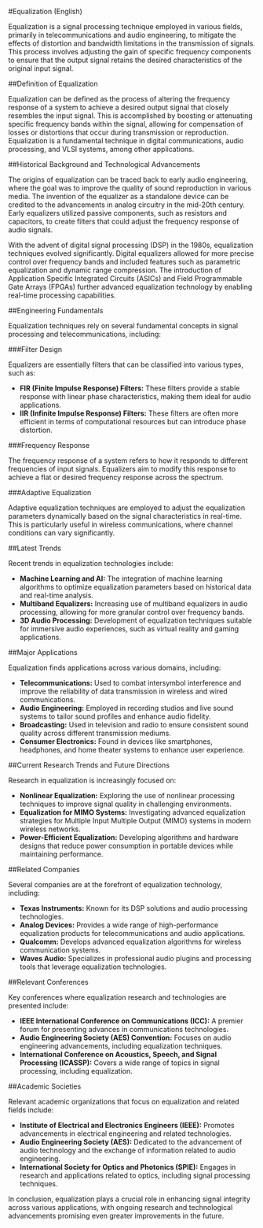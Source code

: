 #Equalization (English)

Equalization is a signal processing technique employed in various fields, primarily in telecommunications and audio engineering, to mitigate the effects of distortion and bandwidth limitations in the transmission of signals. This process involves adjusting the gain of specific frequency components to ensure that the output signal retains the desired characteristics of the original input signal.

##Definition of Equalization

Equalization can be defined as the process of altering the frequency response of a system to achieve a desired output signal that closely resembles the input signal. This is accomplished by boosting or attenuating specific frequency bands within the signal, allowing for compensation of losses or distortions that occur during transmission or reproduction. Equalization is a fundamental technique in digital communications, audio processing, and VLSI systems, among other applications.

##Historical Background and Technological Advancements

The origins of equalization can be traced back to early audio engineering, where the goal was to improve the quality of sound reproduction in various media. The invention of the equalizer as a standalone device can be credited to the advancements in analog circuitry in the mid-20th century. Early equalizers utilized passive components, such as resistors and capacitors, to create filters that could adjust the frequency response of audio signals.

With the advent of digital signal processing (DSP) in the 1980s, equalization techniques evolved significantly. Digital equalizers allowed for more precise control over frequency bands and included features such as parametric equalization and dynamic range compression. The introduction of Application Specific Integrated Circuits (ASICs) and Field Programmable Gate Arrays (FPGAs) further advanced equalization technology by enabling real-time processing capabilities.

##Engineering Fundamentals

Equalization techniques rely on several fundamental concepts in signal processing and telecommunications, including:

###Filter Design

Equalizers are essentially filters that can be classified into various types, such as:

- **FIR (Finite Impulse Response) Filters:** These filters provide a stable response with linear phase characteristics, making them ideal for audio applications.
- **IIR (Infinite Impulse Response) Filters:** These filters are often more efficient in terms of computational resources but can introduce phase distortion.

###Frequency Response

The frequency response of a system refers to how it responds to different frequencies of input signals. Equalizers aim to modify this response to achieve a flat or desired frequency response across the spectrum.

###Adaptive Equalization

Adaptive equalization techniques are employed to adjust the equalization parameters dynamically based on the signal characteristics in real-time. This is particularly useful in wireless communications, where channel conditions can vary significantly.

##Latest Trends

Recent trends in equalization technologies include:

- **Machine Learning and AI:** The integration of machine learning algorithms to optimize equalization parameters based on historical data and real-time analysis.
- **Multiband Equalizers:** Increasing use of multiband equalizers in audio processing, allowing for more granular control over frequency bands.
- **3D Audio Processing:** Development of equalization techniques suitable for immersive audio experiences, such as virtual reality and gaming applications.

##Major Applications

Equalization finds applications across various domains, including:

- **Telecommunications:** Used to combat intersymbol interference and improve the reliability of data transmission in wireless and wired communications.
- **Audio Engineering:** Employed in recording studios and live sound systems to tailor sound profiles and enhance audio fidelity.
- **Broadcasting:** Used in television and radio to ensure consistent sound quality across different transmission mediums.
- **Consumer Electronics:** Found in devices like smartphones, headphones, and home theater systems to enhance user experience.

##Current Research Trends and Future Directions

Research in equalization is increasingly focused on:

- **Nonlinear Equalization:** Exploring the use of nonlinear processing techniques to improve signal quality in challenging environments.
- **Equalization for MIMO Systems:** Investigating advanced equalization strategies for Multiple Input Multiple Output (MIMO) systems in modern wireless networks.
- **Power-Efficient Equalization:** Developing algorithms and hardware designs that reduce power consumption in portable devices while maintaining performance.

##Related Companies

Several companies are at the forefront of equalization technology, including:

- **Texas Instruments:** Known for its DSP solutions and audio processing technologies.
- **Analog Devices:** Provides a wide range of high-performance equalization products for telecommunications and audio applications.
- **Qualcomm:** Develops advanced equalization algorithms for wireless communication systems.
- **Waves Audio:** Specializes in professional audio plugins and processing tools that leverage equalization technologies.

##Relevant Conferences

Key conferences where equalization research and technologies are presented include:

- **IEEE International Conference on Communications (ICC):** A premier forum for presenting advances in communications technologies.
- **Audio Engineering Society (AES) Convention:** Focuses on audio engineering advancements, including equalization techniques.
- **International Conference on Acoustics, Speech, and Signal Processing (ICASSP):** Covers a wide range of topics in signal processing, including equalization.

##Academic Societies

Relevant academic organizations that focus on equalization and related fields include:

- **Institute of Electrical and Electronics Engineers (IEEE):** Promotes advancements in electrical engineering and related technologies.
- **Audio Engineering Society (AES):** Dedicated to the advancement of audio technology and the exchange of information related to audio engineering.
- **International Society for Optics and Photonics (SPIE):** Engages in research and applications related to optics, including signal processing techniques.

In conclusion, equalization plays a crucial role in enhancing signal integrity across various applications, with ongoing research and technological advancements promising even greater improvements in the future.